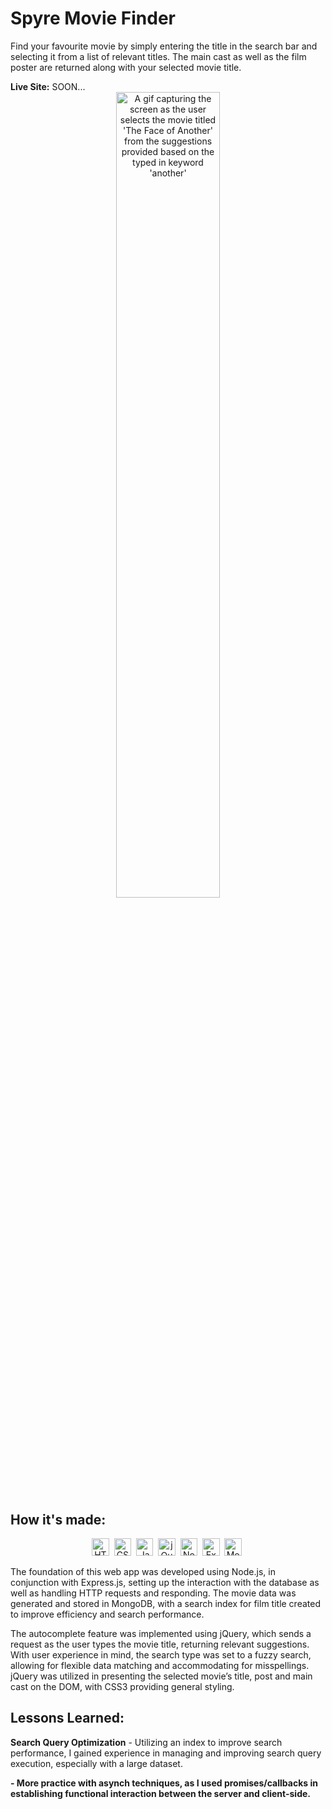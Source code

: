 
<div id="header">
  <h1> Spyre Movie Finder</h1>
  <p> Find your favourite movie by simply entering the title in the search bar and selecting it from a list of relevant titles. The main cast as well as the film poster are returned along with your selected movie title.</p>
  <span font-size="1.65rem"><strong>Live Site:</strong></span><span> SOON... </span>
</div>
<div align="center">
  <img src="https://github.com/gachanjaprince/spyre-movie-app/assets/129261938/fb79a732-c9b3-4eb5-a760-341a2f0dc6a1" alt="A gif capturing the screen as the user selects the movie titled 'The Face of Another' from the suggestions provided based on the typed in keyword 'another'" width="57.5%"/>
</div>
<div>
  <h2>How it's made:</h2>
  <div align="center">
    <img src="https://img.shields.io/badge/html5-838485?style=for-the-badge&logo=html5&logoColor=%23E34F26.svg" alt="HTML5 Logo" height="27.5"/>&nbsp;
    <img src="https://img.shields.io/badge/css3-%2300599C.svg?style=for-the-badge&logo=css3&logoColor=white" alt="CSS3 Logo"height="27.5"/>&nbsp;
    <img src="https://img.shields.io/badge/javascript-%23000000.svg?style=for-the-badge&logo=javascript&logoColor=%23F7DF1E" alt="JavaScript Logo" height="27.5">&nbsp;
    <img src="https://img.shields.io/badge/jquery-%230769AD.svg?style=for-the-badge&logo=jquery&logoColor=white" alt="jQuery Logo" height="27.5">&nbsp;
    <img src="https://img.shields.io/badge/node.js-%2344A833.svg?style=for-the-badge&logo=node.js&logoColor=white" alt="Node.js Logo" height="27.5">&nbsp;
    <img src="https://img.shields.io/badge/express.js-%23404d59.svg?style=for-the-badge&logo=express&logoColor=%2361DAFB" alt="Express.js Logo" height="27.5">&nbsp;
    <img src="https://img.shields.io/badge/MongoDB-grey?style=for-the-badge&logo=mongodb&logoColor=%23217346.svg" alt="MongoDB Logo" height="27.5">&nbsp;
  </div>
  <p>The foundation of this web app was developed using Node.js, in conjunction with Express.js, setting up the interaction with the database as well as handling HTTP requests and responding. The movie data was generated and stored in MongoDB, with a search index for film title created to improve efficiency and search performance. </p>
  <p>The autocomplete feature was implemented using jQuery, which sends a request as the user types the movie title, returning relevant suggestions. With user experience in mind, the search type was set to a fuzzy search, allowing for flexible data matching and accommodating for misspellings. jQuery was utilized in presenting the selected movie’s title, post and main cast on the DOM, with CSS3 providing general styling.</p>
</div>
<div>
  <h2>Lessons Learned:</h2>
  <p><strong>Search Query Optimization</strong> - Utilizing an index to improve search performance, I gained experience in managing and improving search query execution, especially with a large dataset.</p>
  <p><strong><Asynchronous Programming</strong> - More practice with asynch techniques, as I used promises/callbacks in establishing functional interaction between the server and client-side.</p>
</div>
